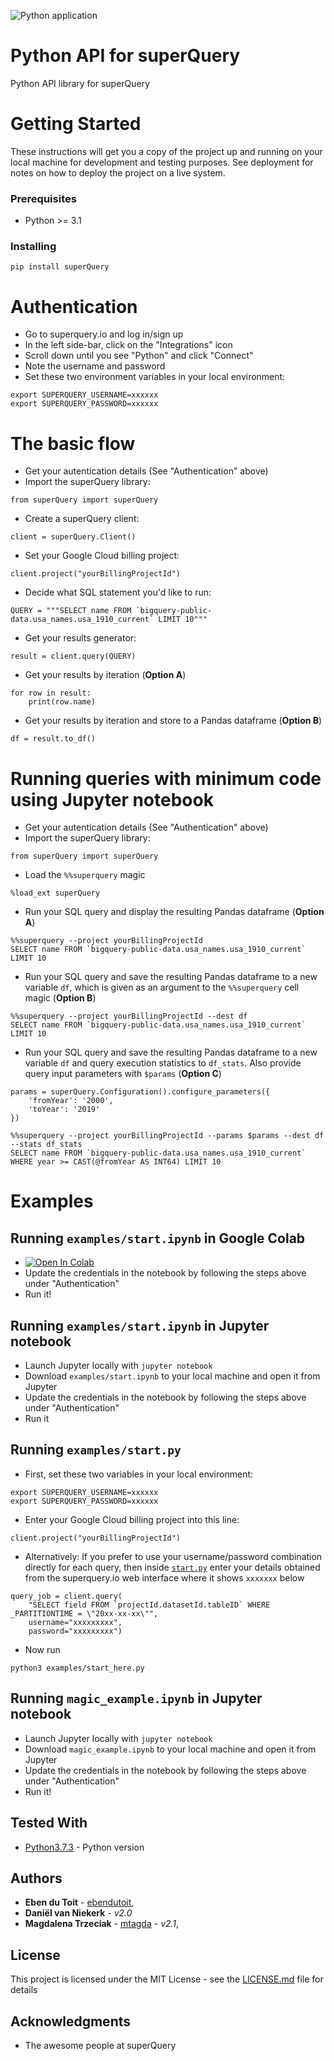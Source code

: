 ![Python application](https://github.com/doitintl/superPy/workflows/Python%20application/badge.svg?branch=hotfix%2Feben%2FtestActions)

# Python API for superQuery

Python API library for superQuery

# Getting Started

These instructions will get you a copy of the project up and running on your local machine for development and testing purposes. See deployment for notes on how to deploy the project on a live system.

### Prerequisites

* Python >= 3.1

### Installing

```
pip install superQuery
```

# Authentication
* Go to superquery.io and log in/sign up
* In the left side-bar, click on the "Integrations" icon
* Scroll down until you see "Python" and click "Connect"
* Note the username and password
* Set these two environment variables in your local environment:
```
export SUPERQUERY_USERNAME=xxxxxx
export SUPERQUERY_PASSWORD=xxxxxx
```

# The basic flow
* Get your autentication details (See "Authentication" above)
* Import the superQuery library: 

``` 
from superQuery import superQuery
``` 

* Create a superQuery client: 
``` 
client = superQuery.Client()
```

* Set your Google Cloud billing project: 
```
client.project("yourBillingProjectId")
```

* Decide what SQL statement you'd like to run: 
``` 
QUERY = """SELECT name FROM `bigquery-public-data.usa_names.usa_1910_current` LIMIT 10"""
```

* Get your results generator: 
```
result = client.query(QUERY)
```

* Get your results by iteration (**Option A**)
```
for row in result:
    print(row.name)
```

* Get your results by iteration and store to a Pandas dataframe (**Option B**)
```
df = result.to_df()
```

# Running queries with minimum code using Jupyter notebook
* Get your autentication details (See "Authentication" above)
* Import the superQuery library: 

``` 
from superQuery import superQuery
``` 

* Load the `%%superquery` magic  
``` 
%load_ext superQuery
```

* Run your SQL query and display the resulting Pandas dataframe (**Option A**)
``` 
%%superquery --project yourBillingProjectId
SELECT name FROM `bigquery-public-data.usa_names.usa_1910_current` LIMIT 10
```

* Run your SQL query and save the resulting Pandas dataframe to a new variable `df`, which is given as an argument to the `%%superquery` cell magic (**Option B**)
``` 
%%superquery --project yourBillingProjectId --dest df
SELECT name FROM `bigquery-public-data.usa_names.usa_1910_current` LIMIT 10
```

* Run your SQL query and save the resulting Pandas dataframe to a new variable `df` and query execution statistics to `df_stats`. Also provide query input parameters with `$params` (**Option C**)
``` 
params = superQuery.Configuration().configure_parameters({
    'fromYear': '2000', 
    'toYear': '2019'
})
```

```
%%superquery --project yourBillingProjectId --params $params --dest df --stats df_stats
SELECT name FROM `bigquery-public-data.usa_names.usa_1910_current` WHERE year >= CAST(@fromYear AS INT64) LIMIT 10
```


# Examples
## Running `examples/start.ipynb` in Google Colab
* [![Open In Colab](https://colab.research.google.com/assets/colab-badge.svg)](https://colab.research.google.com/github/superquery/superPy/blob/master/examples/start.ipynb)
* Update the credentials in the notebook by following the steps above under "Authentication"
* Run it!

## Running `examples/start.ipynb` in Jupyter notebook
* Launch Jupyter locally with `jupyter notebook`
* Download `examples/start.ipynb` to your local machine and open it from Jupyter
* Update the credentials in the notebook by following the steps above under "Authentication"
* Run it


## Running `examples/start.py`
* First, set these two variables in your local environment:
```
export SUPERQUERY_USERNAME=xxxxxx
export SUPERQUERY_PASSWORD=xxxxxx
```
* Enter your Google Cloud billing project into this line:

```
client.project("yourBillingProjectId")
```

* Alternatively: If you prefer to use your username/password combination directly for each query, then inside  [`start.py`](https://github.com/superquery/superPy/blob/master/examples/start.py) enter your details obtained from the superquery.io web interface where it shows `xxxxxxx` below

```
query_job = client.query(
    "SELECT field FROM `projectId.datasetId.tableID` WHERE _PARTITIONTIME = \"20xx-xx-xx\"", 
    username="xxxxxxxxx",
    password="xxxxxxxxx")
```

* Now run
```
python3 examples/start_here.py
```
## Running `magic_example.ipynb` in Jupyter notebook
* Launch Jupyter locally with `jupyter notebook`
* Download `magic_example.ipynb` to your local machine and open it from Jupyter
* Update the credentials in the notebook by following the steps above under "Authentication"
* Run it!

## Tested With

* [Python3.7.3](https://www.python.org/downloads/release/python-373/) - Python version

## Authors

* **Eben du Toit** - [ebendutoit](https://github.com/ebendutoit), 
* **Daniël van Niekerk** - *v2.0* 
* **Magdalena Trzeciak** - [mtagda](https://github.com/mtagda) - *v2.1*, 

## License

This project is licensed under the MIT License - see the [LICENSE.md](LICENSE.md) file for details

## Acknowledgments

* The awesome people at superQuery

